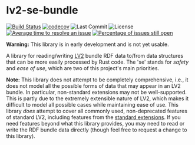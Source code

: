 # lv2-se-bundle

[![Build Status](https://travis-ci.org/allen-marshall/lv2-se-bundle.svg?branch=master)](https://travis-ci.org/allen-marshall/lv2-se-bundle)
[![codecov](https://codecov.io/gh/allen-marshall/lv2-se-bundle/branch/master/graph/badge.svg)](https://codecov.io/gh/allen-marshall/lv2-se-bundle)
![Last Commit](https://img.shields.io/github/last-commit/allen-marshall/lv2-se-bundle.svg)
![License](https://img.shields.io/github/license/allen-marshall/lv2-se-bundle.svg)
[![Average time to resolve an issue](http://isitmaintained.com/badge/resolution/allen-marshall/lv2-se-bundle.svg)](http://isitmaintained.com/project/allen-marshall/lv2-se-bundle "Average time to resolve an issue")
[![Percentage of issues still open](http://isitmaintained.com/badge/open/allen-marshall/lv2-se-bundle.svg)](http://isitmaintained.com/project/allen-marshall/lv2-se-bundle "Percentage of issues still open")

**Warning:** This library is in early development and is not yet usable.

A library for reading/writing [LV2](http://lv2plug.in) bundle RDF data to/from data structures that can be more easily
processed by Rust code. The 'se' stands for *safety* and *ease of use*, which are two of this project's main priorities.

**Note:** This library does not attempt to be completely comprehensive, i.e., it does not model all the possible forms
of data that may appear in an LV2 bundle. In particular, non-standard extensions may not be well-supported. This is
partly due to the extremely extensible nature of LV2, which makes it difficult to model all possible cases while
maintaining ease of use. This library *does* attempt to cover all commonly used, non-deprecated features of standard
LV2, including features from the [standard extensions](http://lv2plug.in/ns/). If you need features beyond what this
library provides, you may need to read or write the RDF bundle data directly (though feel free to request a change to
this library).
